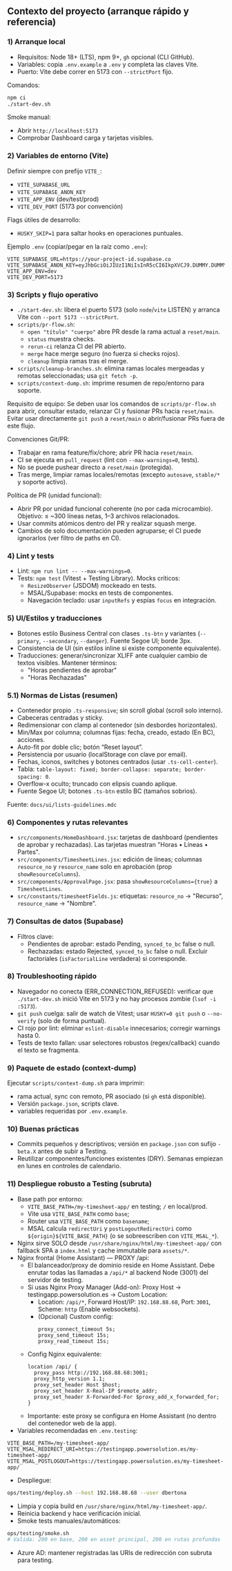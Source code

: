 ## Contexto del proyecto (arranque rápido y referencia)

### 1) Arranque local
- Requisitos: Node 18+ (LTS), npm 9+, `gh` opcional (CLI GitHub).
- Variables: copia `.env.example` a `.env` y completa las claves Vite.
- Puerto: Vite debe correr en 5173 con `--strictPort` fijo.

Comandos:
```bash
npm ci
./start-dev.sh
```

Smoke manual:
- Abrir `http://localhost:5173`
- Comprobar Dashboard carga y tarjetas visibles.

### 2) Variables de entorno (Vite)
Definir siempre con prefijo `VITE_`:
- `VITE_SUPABASE_URL`
- `VITE_SUPABASE_ANON_KEY`
- `VITE_APP_ENV` (dev/test/prod)
- `VITE_DEV_PORT` (5173 por convención)

Flags útiles de desarrollo:
- `HUSKY_SKIP=1` para saltar hooks en operaciones puntuales.

Ejemplo `.env` (copiar/pegar en la raíz como `.env`):
```env
VITE_SUPABASE_URL=https://your-project-id.supabase.co
VITE_SUPABASE_ANON_KEY=eyJhbGciOiJIUzI1NiIsInR5cCI6IkpXVCJ9.DUMMY.DUMMY
VITE_APP_ENV=dev
VITE_DEV_PORT=5173
```

### 3) Scripts y flujo operativo
- `./start-dev.sh`: libera el puerto 5173 (solo `node`/`vite` LISTEN) y arranca Vite con `--port 5173 --strictPort`.
- `scripts/pr-flow.sh`:
  - `open "título" "cuerpo"` abre PR desde la rama actual a `reset/main`.
  - `status` muestra checks.
  - `rerun-ci` relanza CI del PR abierto.
  - `merge` hace merge seguro (no fuerza si checks rojos).
  - `cleanup` limpia ramas tras el merge.
- `scripts/cleanup-branches.sh`: elimina ramas locales mergeadas y remotas seleccionadas; usa `git fetch -p`.
- `scripts/context-dump.sh`: imprime resumen de repo/entorno para soporte.

Requisito de equipo: Se deben usar los comandos de `scripts/pr-flow.sh` para abrir, consultar estado, relanzar CI y fusionar PRs hacia `reset/main`. Evitar usar directamente `git push` a `reset/main` o abrir/fusionar PRs fuera de este flujo.

Convenciones Git/PR:
- Trabajar en rama feature/fix/chore; abrir PR hacia `reset/main`.
- CI se ejecuta en `pull_request` (lint con `--max-warnings=0`, tests).
- No se puede pushear directo a `reset/main` (protegida).
- Tras merge, limpiar ramas locales/remotas (excepto `autosave`, `stable/*` y soporte activo).

Política de PR (unidad funcional):
- Abrir PR por unidad funcional coherente (no por cada microcambio). Objetivo: ≤ ~300 líneas netas, 1–3 archivos relacionados.
- Usar commits atómicos dentro del PR y realizar squash merge.
- Cambios de solo documentación pueden agruparse; el CI puede ignorarlos (ver filtro de paths en CI).

### 4) Lint y tests
- Lint: `npm run lint -- --max-warnings=0`.
- Tests: `npm test` (Vitest + Testing Library). Mocks críticos:
  - `ResizeObserver` (JSDOM) mockeado en tests.
  - MSAL/Supabase: mocks en tests de componentes.
  - Navegación teclado: usar `inputRefs` y espías `focus` en integración.

### 5) UI/Estilos y traducciones
- Botones estilo Business Central con clases `.ts-btn` y variantes (`--primary`, `--secondary`, `--danger`). Fuente Segoe UI; borde 3px.
- Consistencia de UI (sin estilos inline si existe componente equivalente).
- Traducciones: generar/sincronizar XLIFF ante cualquier cambio de textos visibles. Mantener términos:
  - "Horas pendientes de aprobar"
  - "Horas Rechazadas"

<!-- LISTS_GUIDELINES:START -->
### 5.1) Normas de Listas (resumen)
- Contenedor propio `.ts-responsive`; sin scroll global (scroll solo interno).
- Cabeceras centradas y sticky.
- Redimensionar con clamp al contenedor (sin desbordes horizontales).
- Min/Max por columna; columnas fijas: fecha, creado, estado (En BC), acciones.
- Auto-fit por doble clic; botón “Reset layout”.
- Persistencia por usuario (localStorage con clave por email).
- Fechas, iconos, switches y botones centrados (usar `.ts-cell-center`).
- Tabla: `table-layout: fixed; border-collapse: separate; border-spacing: 0`.
- Overflow-x oculto; truncado con elipsis cuando aplique.
- Fuente Segoe UI; botones `.ts-btn` estilo BC (tamaños sobrios).

Fuente: `docs/ui/lists-guidelines.mdc`
<!-- LISTS_GUIDELINES:END -->

### 6) Componentes y rutas relevantes
- `src/components/HomeDashboard.jsx`: tarjetas de dashboard (pendientes de aprobar y rechazadas). Las tarjetas muestran "Horas • Líneas • Partes".
- `src/components/TimesheetLines.jsx`: edición de líneas; columnas `resource_no` y `resource_name` solo en aprobación (prop `showResourceColumns`).
- `src/components/ApprovalPage.jsx`: pasa `showResourceColumns={true}` a `TimesheetLines`.
- `src/constants/timesheetFields.js`: etiquetas: `resource_no` → "Recurso", `resource_name` → "Nombre".

### 7) Consultas de datos (Supabase)
- Filtros clave:
  - Pendientes de aprobar: estado Pending, `synced_to_bc` false o null.
  - Rechazadas: estado Rejected, `synced_to_bc` false o null. Excluir factoriales (`isFactorialLine` verdadera) si corresponde.

### 8) Troubleshooting rápido
- Navegador no conecta (ERR_CONNECTION_REFUSED): verificar que `./start-dev.sh` inició Vite en 5173 y no hay procesos zombie (`lsof -i :5173`).
- `git push` cuelga: salir de watch de Vitest; usar `HUSKY=0 git push` o `--no-verify` (solo de forma puntual).
- CI rojo por lint: eliminar `eslint-disable` innecesarios; corregir warnings hasta 0.
- Tests de texto fallan: usar selectores robustos (regex/callback) cuando el texto se fragmenta.

### 9) Paquete de estado (context-dump)
Ejecutar `scripts/context-dump.sh` para imprimir:
- rama actual, sync con remoto, PR asociado (si `gh` está disponible).
- Versión `package.json`, scripts clave.
- variables requeridas por `.env.example`.

### 10) Buenas prácticas
- Commits pequeños y descriptivos; versión en `package.json` con sufijo `-beta.X` antes de subir a Testing.
- Reutilizar componentes/funciones existentes (DRY). Semanas empiezan en lunes en controles de calendario.

### 11) Despliegue robusto a Testing (subruta)
- Base path por entorno:
  - `VITE_BASE_PATH=/my-timesheet-app/` en testing; `/` en local/prod.
  - Vite usa `VITE_BASE_PATH` como `base`;
  - Router usa `VITE_BASE_PATH` como `basename`;
  - MSAL calcula `redirectUri` y `postLogoutRedirectUri` como `${origin}${VITE_BASE_PATH}` (o se sobreescriben con `VITE_MSAL_*`).
- Nginx sirve SOLO desde `/usr/share/nginx/html/my-timesheet-app/` con fallback SPA a `index.html` y cache immutable para `assets/*`.
- Nginx frontal (Home Assistant) — PROXY /api:
  - El balanceador/proxy de dominio reside en Home Assistant. Debe enrutar todas las llamadas a `/api/*` al backend Node (3001) del servidor de testing.
  - Si usas Nginx Proxy Manager (Add-on): Proxy Host → testingapp.powersolution.es → Custom Location:
    - Location: `/api/*`, Forward Host/IP: `192.168.88.68`, Port: `3001`, Scheme: `http` (Enable websockets).
    - (Opcional) Custom config:
      ```nginx
      proxy_connect_timeout 5s;
      proxy_send_timeout 15s;
      proxy_read_timeout 15s;
      ```
  - Config Nginx equivalente:
    ```nginx
    location /api/ {
      proxy_pass http://192.168.88.68:3001;
      proxy_http_version 1.1;
      proxy_set_header Host $host;
      proxy_set_header X-Real-IP $remote_addr;
      proxy_set_header X-Forwarded-For $proxy_add_x_forwarded_for;
    }
    ```
  - Importante: este proxy se configura en Home Assistant (no dentro del contenedor web de la app).
- Variables recomendadas en `.env.testing`:
```env
VITE_BASE_PATH=/my-timesheet-app/
VITE_MSAL_REDIRECT_URI=https://testingapp.powersolution.es/my-timesheet-app/
VITE_MSAL_POSTLOGOUT=https://testingapp.powersolution.es/my-timesheet-app/
```
- Despliegue:
```bash
ops/testing/deploy.sh --host 192.168.88.68 --user dbertona
```
  - Limpia y copia build en `/usr/share/nginx/html/my-timesheet-app/`.
  - Reinicia backend y hace verificación inicial.
- Smoke tests manuales/automáticos:
```bash
ops/testing/smoke.sh
# Valida: 200 en base, 200 en asset principal, 200 en rutas profundas
```
- Azure AD: mantener registradas las URIs de redirección con subruta para testing.


